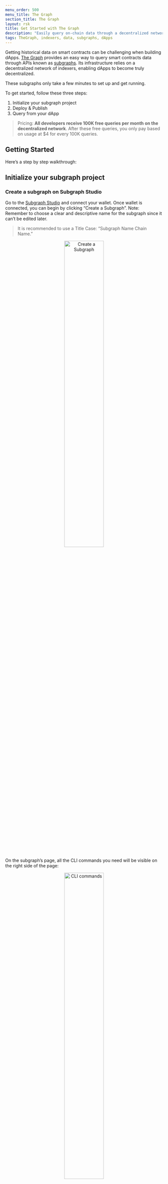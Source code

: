 ```yaml
---
menu_order: 500
menu_title: The Graph
section_title: The Graph
layout: rsk
title: Get Started with The Graph
description: "Easily query on-chain data through a decentralized network of indexers"
tags: TheGraph, indexers, data, subgraphs, dApps
---
```


Getting historical data on smart contracts can be challenging when building dApps. [The Graph](https://thegraph.com/) provides an easy way to query smart contracts data through APIs known as [subgraphs](https://thegraph.com/docs/en/developing/developer-faqs/#1-what-is-a-subgraph). Its infrastructure relies on a decentralized network of indexers, enabling dApps to become truly decentralized.

These subgraphs only take a few minutes to set up and get running.

To get started, follow these three steps:
1. Initialize your subgraph project
2. Deploy & Publish
3. Query from your dApp

> Pricing: **All developers receive 100K free queries per month on the decentralized network**. After these free queries, you only pay based on usage at $4 for every 100K queries.

## Getting Started

Here’s a step by step walkthrough:

## Initialize your subgraph project

### Create a subgraph on Subgraph Studio⁠

Go to the [Subgraph Studio](https://thegraph.com/studio/) and connect your wallet. Once wallet is connected, you can begin by clicking “Create a Subgraph”. Note: Remember to choose a clear and descriptive name for the subgraph since it can’t be edited later. 

> It is recommended to use a Title Case: “Subgraph Name Chain Name.”

<center>
    <img src="https://lh7-us.googleusercontent.com/docsz/AD_4nXf8OTdwMxlKQGKzIF_kYR7NPKeh9TmWnZBYxb7ft_YbdOdx_VVtbp6PslN7N1KGUzNpIDCmaXppdrllM1cw_J4L8Na03BXOWzJTK1POCve0nkRjQYgWJ60QHAdtQ4Niy83SMM8m0F0f-N-AJj4PDqDPlA5M?key=fnI6SyFgXU9SZRNX5C5vPQ"  title="Create a Subgraph" width="50%"/>
</center>

On the subgraph’s page, all the CLI commands you need will be visible on the right side of the page:

<center>
    <img src="https://lh7-us.googleusercontent.com/docsz/AD_4nXe3YvCxiOH_LupSWe8zh9AmP-VrV4PlOq3f7Ix6hNlBUYcANUFuLuVIWR74OGiBs0nrugTyT0v3o6RPmTsgHONdv_ZJNWtcDWEkRntXPHlQGFcqmEBa-D6j4aoIPzUKYdOJMVUPu8O3fwjdZ4IaXXZoTzY?key=fnI6SyFgXU9SZRNX5C5vPQ"  title="CLI commands" width="50%"/>
</center>


### Install the Graph CLI⁠

On your local machine run the following:

```bash
npm install -g @graphprotocol/graph-cli
```

> You must have at least v0.76.0 to deploy subgraphs on Rootstock mainnet.


### Initialize your Subgraph⁠

You can copy this directly from your subgraph page to include a specific subgraph slug:

```bash
graph init --studio <SUBGRAPH_SLUG>
```

You’ll be prompted to provide some info on your subgraph like this:

<center>
    <img src="https://lh7-us.googleusercontent.com/docsz/AD_4nXdTAUsUb5vbs3GtCrhKhuXM1xYoqqooYTxw6lfJfYtLJNP8GKVOhTPmjxlM1b6Qpx-pXNVOzRuc8BL12wZXqy4MIj8ja0tp15znfuJD_Mg84SSNj3JpQ4d31lNTxPYnpba4UOzZx8pmgOIsbI7vCz70v9gC?key=fnI6SyFgXU9SZRNX5C5vPQ"  title="CLI sample" width="50%"/>
</center>

Once contract is verified on the block explorer, the CLI will automatically obtain the ABI and set up the subgraph. The default settings will generate an entity for each event.

## 2. Deploy & Publish

### Deploy to Subgraph Studio⁠

Run the commands below:

```bash
$ graph codegen
$ graph build
```

Then run these to authenticate and deploy your subgraph. You can copy these commands directly from your subgraph’s page in Studio to include a specific deploy key and subgraph slug:

```bash
$ graph auth --studio <DEPLOY_KEY>
$ graph deploy --studio <SUBGRAPH_SLUG>
```

You will be asked for a version label. You can enter something like v0.0.1, but you’re free to choose the format.

### Test your subgraph⁠

You can test your subgraph by making a sample query in the playground section. The Details tab will show you an API endpoint. You can use that endpoint to test from your dApp.

<center>
    <img src="https://lh7-us.googleusercontent.com/docsz/AD_4nXf3afwSins8_eO7BceGPN79VvwolDxmFNUnkPk0zAJCaUA-3-UAAjVvrMzwr7q9vNYWdrEUNgm2De2VfQpWauiT87RkFc-cVfoPSsQbYSgsmwhyY1-tpPdv2J1H4JAMq70nfWBhb8PszZBFjsbDAaJ5eto?key=fnI6SyFgXU9SZRNX5C5vPQ"  title="Playground" width="50%"/>
</center>

### Publish Your Subgraph to The Graph’s Decentralized Network

Once your subgraph is ready to be put into production, you can publish it to the decentralized network. On your subgraph’s page in Subgraph Studio, click on the Publish button:

<center>
    <img src="https://edgeandnode.notion.site/image/https%3A%2F%2Fprod-files-secure.s3.us-west-2.amazonaws.com%2Fa7d6afae-8784-4b15-a90e-ee8f6ee007ba%2F2f9c4526-123d-4164-8ea8-39959c8babbf%2FUntitled.png?table=block&id=37005371-76b4-4780-b044-040a570e3af6&spaceId=a7d6afae-8784-4b15-a90e-ee8f6ee007ba&width=1420&userId=&cache=v2"  title="publish button" width="50%"/>
</center>

Before you can query your subgraph, Indexers need to begin serving queries on it. In order to streamline this process, you can curate your own subgraph using [GRT](https://thegraph.com/docs/en/billing/#getting-grt).

> When publishing, you’ll see the option to curate your subgraph. As of May 2024, it is recommended that you curate your own subgraph with at least 3,000 GRT to ensure that it is indexed and available for querying as soon as possible.

<center>
    <img src="https://lh7-us.googleusercontent.com/docsz/AD_4nXerUr-IgWjwBZvp9Idvz5hTq8AFB0n_VlXCzyDtUxKaCTANT4gkk-2O77oW-a0ZWOh3hnqQsY7zcSaLeCQin9XU1NTX1RVYOLFX9MuVxBEqcMryqgnGQKx-MbDnOWKuMoLBhgyVWQereg3cdWtCPcTQKFU?key=fnI6SyFgXU9SZRNX5C5vPQ"  title="Publish screen" width="50%"/>
</center>

> **Note:** The Graph's smart contracts are all on Arbitrum One, even though your subgraph is indexing data from Rootstock or any other supported chain. 

## 3. Query your Subgraph

Congratulations! You can now query your subgraph on the decentralized network!

For any subgraph on the decentralized network, you can start querying it by passing a GraphQL query into the subgraph’s query URL which can be found at the top of its Explorer page.

Here’s an example from the [CryptoPunks Ethereum subgraph](https://thegraph.com/explorer/subgraphs/HdVdERFUe8h61vm2fDyycHgxjsde5PbB832NHgJfZNqK) by Messari:

<center>
    <img src="https://lh7-us.googleusercontent.com/docsz/AD_4nXebivsPOUjPHAa3UVtvxoYTFXaGBao9pQOAJvFK0S7Uv0scfL6TcTVjmNCzT4DgsIloAQyrPTCqHjFPtmjyrzoKkfSeV28FjS32F9-aJJm0ILAHey2gqMr7Seu4IqPz2d__QotsWG3OKv2dEghiD74eypzs?key=fnI6SyFgXU9SZRNX5C5vPQ"  title="Query URL" width="50%"/>
</center>


The query URL for this subgraph is:

* [https://gateway-arbitrum.network.thegraph.com/api/](https://gateway-arbitrum.network.thegraph.com/api/)

* **[api-key]:** `/subgraphs/id/HdVdERFUe8h61vm2fDyycHgxjsde5PbB832NHgJfZNqK`

Now, you simply need to  fill in your own API Key to start sending GraphQL queries to this endpoint.

### Getting your own API Key

<center>
    <img src="https://lh7-us.googleusercontent.com/docsz/AD_4nXdz7H8hSRf2XqrU0jN3p3KbmuptHvQJbhRHOJh67nBfwh8RVnhTsCFDGA_JQUFizyMn7psQO0Vgk6Vy7cKYH47OyTq5PqycB0xxLyF4kSPsT7hYdMv2MEzAo433sJT6VlQbUAzgPnSxKI9a5Tn3ShSzaxI?key=fnI6SyFgXU9SZRNX5C5vPQ"  title="API keys" width="50%"/>
</center>

In the Subgraph Studio, you’ll see the “API Keys” menu at the top of the page. Here, you can create API Keys.

## Appendix

### Sample Query

This query shows the most expensive CryptoPunks sold.

```graphql
{
  trades(orderBy: priceETH, orderDirection: desc) {
    priceETH
    tokenId
  }
}
```

Passing this into the query URL returns the result below:

```bsh
{
  "data": {
    "trades": [
      {
        "priceETH": "124457.067524886018255505",
        "tokenId": "9998"
      },
      {
        "priceETH": "8000",
        "tokenId": "5822"
      },
//      ...
```

<aside>
💡 Trivia: Looking at the top sales on [CryptoPunks website](https://cryptopunks.app/cryptopunks/topsales) it looks like the top sale is Punk **#5822**, not **#9998**. Why? Because they censor the flash-loan sale that happened.
</aside>

### Sample code

Here's a sample code to use within your subgraph:

```jsx
const axios = require('axios');

const graphqlQuery = `{
  trades(orderBy: priceETH, orderDirection: desc) {
    priceETH
    tokenId
  }
}`;
const queryUrl = 'https://gateway-arbitrum.network.thegraph.com/api/[api-key]/subgraphs/id/HdVdERFUe8h61vm2fDyycHgxjsde5PbB832NHgJfZNqK'

const graphQLRequest = {
  method: 'post',
  url: queryUrl,
  data: {
    query: graphqlQuery,
  },
};

// Send the GraphQL query
axios(graphQLRequest)
  .then((response) => {
    // Handle the response here
    const data = response.data.data
    console.log(data)

  })
  .catch((error) => {
    // Handle any errors
    console.error(error);
  });
```

## Additional resources

- To explore all the ways you can optimize & customize your subgraph for a better performance, read more about [creating a subgraph here](https://thegraph.com/docs/en/developing/creating-a-subgraph/).
- For more information, read about [querying data from your subgraph](https://thegraph.com/docs/en/querying/querying-the-graph/).
- [Subgraph Studio](https://thegraph.com/studio/)
- [Getting GRT](https://thegraph.com/docs/en/billing/#getting-grt)